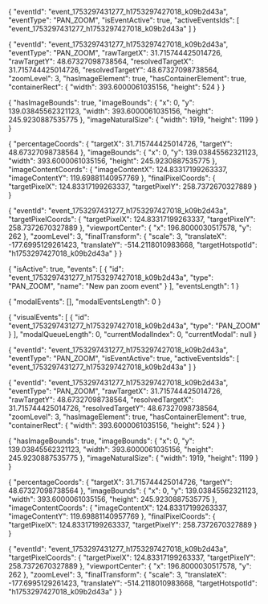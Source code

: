 {
    "eventId": "event_1753297431277_h1753297427018_k09b2d43a",
    "eventType": "PAN_ZOOM",
    "isEventActive": true,
    "activeEventsIds": [
        "event_1753297431277_h1753297427018_k09b2d43a"
    ]
}

{
    "eventId": "event_1753297431277_h1753297427018_k09b2d43a",
    "eventType": "PAN_ZOOM",
    "rawTargetX": 31.715744425014726,
    "rawTargetY": 48.67327098738564,
    "resolvedTargetX": 31.715744425014726,
    "resolvedTargetY": 48.67327098738564,
    "zoomLevel": 3,
    "hasImageElement": true,
    "hasContainerElement": true,
    "containerRect": {
        "width": 393.6000061035156,
        "height": 524
    }
}

{
    "hasImageBounds": true,
    "imageBounds": {
        "x": 0,
        "y": 139.03845562321123,
        "width": 393.6000061035156,
        "height": 245.9230887535775
    },
    "imageNaturalSize": {
        "width": 1919,
        "height": 1199
    }
}

{
    "percentageCoords": {
        "targetX": 31.715744425014726,
        "targetY": 48.67327098738564
    },
    "imageBounds": {
        "x": 0,
        "y": 139.03845562321123,
        "width": 393.6000061035156,
        "height": 245.9230887535775
    },
    "imageContentCoords": {
        "imageContentX": 124.83317199263337,
        "imageContentY": 119.69881140957769
    },
    "finalPixelCoords": {
        "targetPixelX": 124.83317199263337,
        "targetPixelY": 258.7372670327889
    }
}

{
    "eventId": "event_1753297431277_h1753297427018_k09b2d43a",
    "targetPixelCoords": {
        "targetPixelX": 124.83317199263337,
        "targetPixelY": 258.7372670327889
    },
    "viewportCenter": {
        "x": 196.8000030517578,
        "y": 262
    },
    "zoomLevel": 3,
    "finalTransform": {
        "scale": 3,
        "translateX": -177.6995129261423,
        "translateY": -514.2118010983668,
        "targetHotspotId": "h1753297427018_k09b2d43a"
    }
}

{
    "isActive": true,
    "events": [
        {
            "id": "event_1753297431277_h1753297427018_k09b2d43a",
            "type": "PAN_ZOOM",
            "name": "New pan zoom event"
        }
    ],
    "eventsLength": 1
}

{
    "modalEvents": [],
    "modalEventsLength": 0
}

{
    "visualEvents": [
        {
            "id": "event_1753297431277_h1753297427018_k09b2d43a",
            "type": "PAN_ZOOM"
        }
    ],
    "modalQueueLength": 0,
    "currentModalIndex": 0,
    "currentModal": null
}

{
    "eventId": "event_1753297431277_h1753297427018_k09b2d43a",
    "eventType": "PAN_ZOOM",
    "isEventActive": true,
    "activeEventsIds": [
        "event_1753297431277_h1753297427018_k09b2d43a"
    ]
}

{
    "eventId": "event_1753297431277_h1753297427018_k09b2d43a",
    "eventType": "PAN_ZOOM",
    "rawTargetX": 31.715744425014726,
    "rawTargetY": 48.67327098738564,
    "resolvedTargetX": 31.715744425014726,
    "resolvedTargetY": 48.67327098738564,
    "zoomLevel": 3,
    "hasImageElement": true,
    "hasContainerElement": true,
    "containerRect": {
        "width": 393.6000061035156,
        "height": 524
    }
}

{
    "hasImageBounds": true,
    "imageBounds": {
        "x": 0,
        "y": 139.03845562321123,
        "width": 393.6000061035156,
        "height": 245.9230887535775
    },
    "imageNaturalSize": {
        "width": 1919,
        "height": 1199
    }
}

{
    "percentageCoords": {
        "targetX": 31.715744425014726,
        "targetY": 48.67327098738564
    },
    "imageBounds": {
        "x": 0,
        "y": 139.03845562321123,
        "width": 393.6000061035156,
        "height": 245.9230887535775
    },
    "imageContentCoords": {
        "imageContentX": 124.83317199263337,
        "imageContentY": 119.69881140957769
    },
    "finalPixelCoords": {
        "targetPixelX": 124.83317199263337,
        "targetPixelY": 258.7372670327889
    }
}

{
    "eventId": "event_1753297431277_h1753297427018_k09b2d43a",
    "targetPixelCoords": {
        "targetPixelX": 124.83317199263337,
        "targetPixelY": 258.7372670327889
    },
    "viewportCenter": {
        "x": 196.8000030517578,
        "y": 262
    },
    "zoomLevel": 3,
    "finalTransform": {
        "scale": 3,
        "translateX": -177.6995129261423,
        "translateY": -514.2118010983668,
        "targetHotspotId": "h1753297427018_k09b2d43a"
    }
}